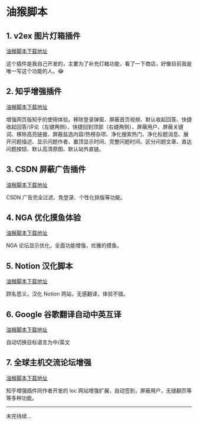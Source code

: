 # 油猴脚本

## 1. v2ex 图片灯箱插件

[油猴脚本下载地址](https://greasyfork.org/zh-CN/scripts/454963-v2ex%E5%9B%BE%E7%89%87%E7%81%AF%E7%AE%B1%E6%8F%92%E4%BB%B6)

这个插件是我自己开发的，主要为了补充灯箱功能，看了一下商店，好像目前我是唯一写这个功能的人。😂

## 2. 知乎增强插件

[油猴脚本下载地址](https://greasyfork.org/zh-CN/scripts/419081-%E7%9F%A5%E4%B9%8E%E5%A2%9E%E5%BC%BA)

增强网页版知乎的使用体验。移除登录弹窗、屏蔽首页视频、默认收起回答、快捷收起回答/评论（左键两侧）、快捷回到顶部（右键两侧）、屏蔽用户、屏蔽关键词、移除高亮链接、屏蔽盐选内容/热榜杂项、净化搜索热门、净化标题消息、展开问题描述、显示问题作者、置顶显示时间、完整问题时间、区分问题文章、直达问题按钮、默认高清原图、默认站外直链。

## 3. CSDN 屏蔽广告插件

[油猴脚本下载地址](https://greasyfork.org/zh-CN/scripts/378351-csdngreener-csdn%E5%B9%BF%E5%91%8A%E5%AE%8C%E5%85%A8%E8%BF%87%E6%BB%A4-%E5%85%8D%E7%99%BB%E5%BD%95-%E4%B8%AA%E6%80%A7%E5%8C%96%E6%8E%92%E7%89%88-%E6%9C%80%E5%BC%BA%E8%80%81%E7%89%8C%E8%84%9A%E6%9C%AC-%E6%8C%81%E7%BB%AD%E6%9B%B4%E6%96%B0)

CSDN 广告完全过滤、免登录、个性化排版等功能。

## 4. NGA 优化摸鱼体验

[油猴脚本下载地址](https://greasyfork.org/zh-CN/scripts/393991-nga%E4%BC%98%E5%8C%96%E6%91%B8%E9%B1%BC%E4%BD%93%E9%AA%8C)

NGA 论坛显示优化，全面功能增强，优雅的摸鱼。

## 5. Notion 汉化脚本

[油猴脚本下载地址](https://greasyfork.org/zh-CN/scripts/430116-notion-zh-cn-notion%E7%9A%84%E6%B1%89%E5%8C%96%E8%84%9A%E6%9C%AC)

顾名思义，汉化 Notion 网站，无感翻译，体验不错。

## 6. Google 谷歌翻译自动中英互译

[油猴脚本下载地址](https://greasyfork.org/zh-CN/scripts/378166-google-translate-auto-languages)

自动切换目标语言为中/英文

## 7. 全球主机交流论坛增强

[油猴脚本下载地址](https://greasyfork.org/zh-CN/scripts/414005-%E5%85%A8%E7%90%83%E4%B8%BB%E6%9C%BA%E4%BA%A4%E6%B5%81%E8%AE%BA%E5%9D%9B%E5%A2%9E%E5%BC%BA)

知乎增强插件同作者开发的 loc 网站增强扩展，自动签到，屏蔽用户，无缝翻页等等多种功能。

---

未完待续...